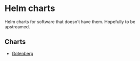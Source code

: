 # Helm charts

Helm charts for software that doesn't have them. Hopefully to be upstreamed.

## Charts

- [Gotenberg](charts/gotenberg/)
